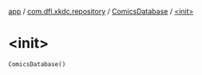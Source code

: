 [app](../../index.md) / [com.dfl.xkdc.repository](../index.md) / [ComicsDatabase](index.md) / [&lt;init&gt;](./-init-.md)

# &lt;init&gt;

`ComicsDatabase()`